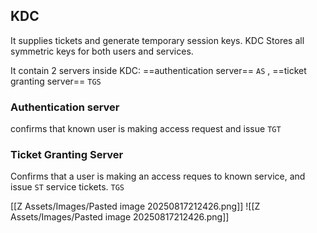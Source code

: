 
## KDC

It supplies tickets and generate temporary session keys. 
KDC Stores all symmetric keys for both users and services.

It contain 2 servers inside KDC: ==authentication server== `AS` , ==ticket granting server== `TGS`

### Authentication server

confirms that known user is making access request and issue `TGT` 

### Ticket Granting Server

Confirms that a user is making an access reques to known service, and issue `ST` service tickets. `TGS` 


[[Z Assets/Images/Pasted image 20250817212426.png]]
![[Z Assets/Images/Pasted image 20250817212426.png]]